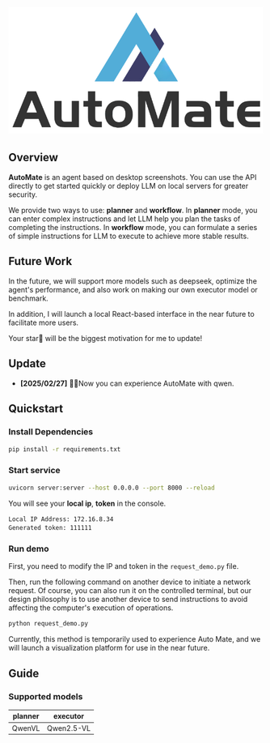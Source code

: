 <h2 align="center">
    <img src="./assets/AutoMate_logo.png" alt="Logo" >
</h2>

## Overview

**AutoMate** is an agent based on desktop screenshots. You can use the API directly to get started quickly or deploy LLM on local servers for greater security.

We provide two ways to use: **planner** and **workflow**. In **planner** mode, you can enter complex instructions and let LLM help you plan the tasks of completing the instructions. In **workflow** mode, you can formulate a series of simple instructions for LLM to execute to achieve more stable results.

## Future Work

In the future, we will support more models such as deepseek, optimize the agent's performance, and also work on making our own executor model or benchmark. 

In addition, I will launch a local React-based interface in the near future to facilitate more users.

Your star🌟 will be the biggest motivation for me to update!

## Update

- **[2025/02/27]** 👨‍💻Now you can experience AutoMate with qwen.

## Quickstart

### Install Dependencies
```bash
pip install -r requirements.txt
```
### Start service
```bash
uvicorn server:server --host 0.0.0.0 --port 8000 --reload
```
You will see your **local ip**, **token** in the console.
```bash
Local IP Address: 172.16.8.34
Generated token: 111111
```
### Run demo
First, you need to modify the IP and token in the `request_demo.py` file.

Then, run the following command on another device to initiate a network request. Of course, you can also run it on the controlled terminal, but our design philosophy is to use another device to send instructions to avoid affecting the computer's execution of operations.
```bash
python request_demo.py
```
Currently, this method is temporarily used to experience Auto Mate, and we will launch a visualization platform for use in the near future.


## Guide

### Supported models
| planner  | executor   | 
|----------|------------|
| QwenVL   | Qwen2.5-VL |
